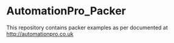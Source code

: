 # AutomationPro_Packer
This repository contains packer examples as per documented at http://automationpro.co.uk

